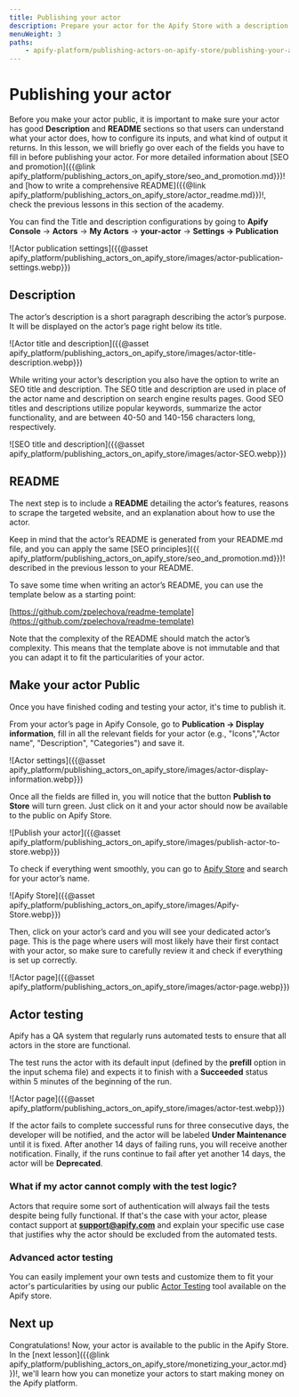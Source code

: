 ```yaml
---
title: Publishing your actor
description: Prepare your actor for the Apify Store with a description and README file and learn how to make your actor available to the public.
menuWeight: 3
paths:
    - apify-platform/publishing-actors-on-apify-store/publishing-your-actor
---
```


# [](#publishing-actor) Publishing your actor

Before you make your actor public, it is important to make sure your actor has good **Description** and **README** sections so that users can understand what your actor does, how to configure its inputs, and what kind of output it returns. In this lesson, we will briefly go over each of the fields you have to fill in before publishing your actor. For more detailed information about [SEO and promotion]({{@link apify_platform/publishing_actors_on_apify_store/seo_and_promotion.md}})! and [how to write a comprehensive README]({{@link apify_platform/publishing_actors_on_apify_store/actor_readme.md}})!, check the previous lessons in this section of the academy.

You can find the Title and description configurations by going to **Apify Console** → **Actors** → **My Actors** → **your-actor** → **Settings → Publication**

![Actor publication settings]({{@asset apify_platform/publishing_actors_on_apify_store/images/actor-publication-settings.webp}})

## [](#description) Description

The actor’s description is a short paragraph describing the actor’s purpose. It will be displayed on the actor’s page right below its title.

![Actor title and description]({{@asset apify_platform/publishing_actors_on_apify_store/images/actor-title-description.webp}})

While writing your actor’s description you also have the option to write an SEO title and description. The SEO title and description are used in place of the actor name and description on search engine results pages. Good SEO titles and descriptions utilize popular keywords, summarize the actor functionality, and are between 40-50 and 140-156 characters long, respectively.

![SEO title and description]({{@asset apify_platform/publishing_actors_on_apify_store/images/actor-SEO.webp}})

## [](#readme) README

The next step is to include a **README** detailing the actor’s features, reasons to scrape the targeted website, and an explanation about how to use the actor.

Keep in mind that the actor’s README is generated from your README.md file, and you can apply the same [SEO principles]({{ apify_platform/publishing_actors_on_apify_store/seo_and_promotion.md}})! described in the previous lesson to your README.

To save some time when writing an actor’s README, you can use the template below as a starting point:

[https://github.com/zpelechova/readme-template](https://github.com/zpelechova/readme-template)

Note that the complexity of the README should match the actor’s complexity. This means that the template above is not immutable and that you can adapt it to fit the particularities of your actor.

## [](#make-your-actor-public) Make your actor Public

Once you have finished coding and testing your actor, it's time to publish it.

From your actor’s page in Apify Console, go to **Publication → Display information**, fill in all the relevant fields for your actor (e.g., "Icons","Actor name", "Description", "Categories") and save it.

![Actor settings]({{@asset apify_platform/publishing_actors_on_apify_store/images/actor-display-information.webp}})

Once all the fields are filled in, you will notice that the button **Publish to Store** will turn green. Just click on it and your actor should now be available to the public on Apify Store.

![Publish your actor]({{@asset apify_platform/publishing_actors_on_apify_store/images/publish-actor-to-store.webp}})

To check if everything went smoothly, you can go to [Apify Store](https://apify.com/store) and search for your actor’s name.

![Apify Store]({{@asset apify_platform/publishing_actors_on_apify_store/images/Apify-Store.webp}})

Then, click on your actor’s card and you will see your dedicated actor’s page. This is the page where users will most likely have their first contact with your actor, so make sure to carefully review it and check if everything is set up correctly.

![Actor page]({{@asset apify_platform/publishing_actors_on_apify_store/images/actor-page.webp}})

## [](#actor-testing) Actor testing

Apify has a QA system that regularly runs automated tests to ensure that all actors in the store are functional.

The test runs the actor with its default input (defined by the **prefill** option in the input schema file) and expects it to finish with a **Succeeded** status within 5 minutes of the beginning of the run.

![Actor page]({{@asset apify_platform/publishing_actors_on_apify_store/images/actor-test.webp}})

If the actor fails to complete successful runs for three consecutive days, the developer will be notified, and the actor will be labeled **Under Maintenance** until it is fixed. After another 14 days of failing runs, you will receive another notification. Finally, if the runs continue to fail after yet another 14 days, the actor will be **Deprecated**.

### What if my actor cannot comply with the test logic?

Actors that require some sort of authentication will always fail the tests despite being fully functional. If that's the case with your actor, please contact support at **support@apify.com** and explain your specific use case that justifies why the actor should be excluded from the automated tests.

### Advanced actor testing

You can easily implement your own tests and customize them to fit your actor's particularities by using our public [Actor Testing](https://apify.com/pocesar/actor-testing) tool available on the Apify store.

## [](#next) Next up

Congratulations! Now, your actor is available to the public in the Apify Store. In the [next lesson]({{@link apify_platform/publishing_actors_on_apify_store/monetizing_your_actor.md}})!, we'll learn how you can monetize your actors to start making money on the Apify platform.
